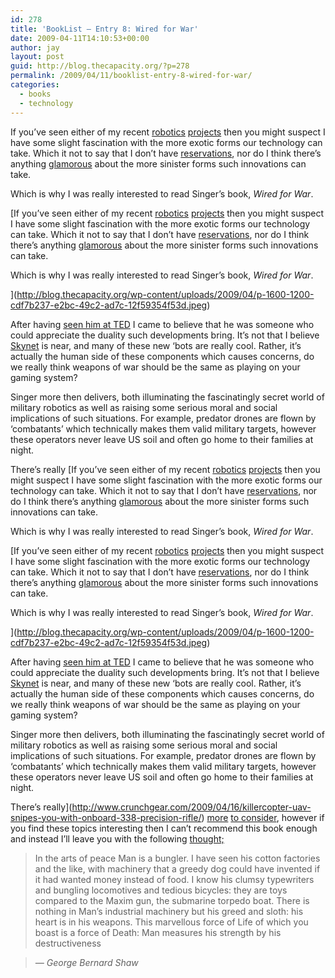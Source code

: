 ```yaml
---
id: 278
title: 'BookList – Entry 8: Wired for War'
date: 2009-04-11T14:10:53+00:00
author: jay
layout: post
guid: http://blog.thecapacity.org/?p=278
permalink: /2009/04/11/booklist-entry-8-wired-for-war/
categories:
  - books
  - technology
---
```

If you’ve seen either of my recent [robotics](http://blog.thecapacity.org/2009/03/26/greetings-officefighter/) [projects](http://blog.thecapacity.org/2009/01/13/wiimote-controlled-coil-gun/) then you might suspect I have some slight fascination with the more exotic forms our technology can take. Which it not to say that I don’t have [reservations](http://www.rubyinside.com/skynet-ruby-implementation-of-mapreduce-685.html), nor do I think there’s anything [glamorous](http://www.crunchgear.com/2009/05/20/nice-stems-gundam/) about the more sinister forms such innovations can take.

Which is why I was really interested to read Singer’s book, _Wired for War_.

[If you’ve seen either of my recent [robotics](http://blog.thecapacity.org/2009/03/26/greetings-officefighter/) [projects](http://blog.thecapacity.org/2009/01/13/wiimote-controlled-coil-gun/) then you might suspect I have some slight fascination with the more exotic forms our technology can take. Which it not to say that I don’t have [reservations](http://www.rubyinside.com/skynet-ruby-implementation-of-mapreduce-685.html), nor do I think there’s anything [glamorous](http://www.crunchgear.com/2009/05/20/nice-stems-gundam/) about the more sinister forms such innovations can take.

Which is why I was really interested to read Singer’s book, _Wired for War_.

](http://blog.thecapacity.org/wp-content/uploads/2009/04/p-1600-1200-cdf7b237-e2bc-49c2-ad7c-12f59354f53d.jpeg) 

After having [seen him at TED](http://www.ted.com/index.php/talks/pw_singer_on_robots_of_war.html) I came to believe that he was someone who could appreciate the duality such developments bring. It’s not that I believe [Skynet](http://twitter.com/SkynetResearch) is near, and many of these new ‘bots are really cool. Rather, it’s actually the human side of these components which causes concerns, do we really think weapons of war should be the same as playing on your gaming system?

Singer more then delivers, both illuminating the fascinatingly secret world of military robotics as well as raising some serious moral and social implications of such situations. For example, predator drones are flown by ‘combatants’ which technically makes them valid military targets, however these operators never leave US soil and often go home to their families at night.

There’s really [If you’ve seen either of my recent [robotics](http://blog.thecapacity.org/2009/03/26/greetings-officefighter/) [projects](http://blog.thecapacity.org/2009/01/13/wiimote-controlled-coil-gun/) then you might suspect I have some slight fascination with the more exotic forms our technology can take. Which it not to say that I don’t have [reservations](http://www.rubyinside.com/skynet-ruby-implementation-of-mapreduce-685.html), nor do I think there’s anything [glamorous](http://www.crunchgear.com/2009/05/20/nice-stems-gundam/) about the more sinister forms such innovations can take.

Which is why I was really interested to read Singer’s book, _Wired for War_.

[If you’ve seen either of my recent [robotics](http://blog.thecapacity.org/2009/03/26/greetings-officefighter/) [projects](http://blog.thecapacity.org/2009/01/13/wiimote-controlled-coil-gun/) then you might suspect I have some slight fascination with the more exotic forms our technology can take. Which it not to say that I don’t have [reservations](http://www.rubyinside.com/skynet-ruby-implementation-of-mapreduce-685.html), nor do I think there’s anything [glamorous](http://www.crunchgear.com/2009/05/20/nice-stems-gundam/) about the more sinister forms such innovations can take.

Which is why I was really interested to read Singer’s book, _Wired for War_.

](http://blog.thecapacity.org/wp-content/uploads/2009/04/p-1600-1200-cdf7b237-e2bc-49c2-ad7c-12f59354f53d.jpeg) 

After having [seen him at TED](http://www.ted.com/index.php/talks/pw_singer_on_robots_of_war.html) I came to believe that he was someone who could appreciate the duality such developments bring. It’s not that I believe [Skynet](http://twitter.com/SkynetResearch) is near, and many of these new ‘bots are really cool. Rather, it’s actually the human side of these components which causes concerns, do we really think weapons of war should be the same as playing on your gaming system?

Singer more then delivers, both illuminating the fascinatingly secret world of military robotics as well as raising some serious moral and social implications of such situations. For example, predator drones are flown by ‘combatants’ which technically makes them valid military targets, however these operators never leave US soil and often go home to their families at night.

There’s really](http://www.crunchgear.com/2009/04/16/killercopter-uav-snipes-you-with-onboard-338-precision-rifle/) [more](http://www.engadget.com/2009/04/20/apples-ipod-touch-tackling-networked-warfare-for-us-military/) [to consider](http://www.newsweek.com/id/194623), however if you find these topics interesting then I can’t recommend this book enough and instead I’ll leave you with the following [thought;](http://www.knowprose.com/node/12260)

> In the arts of peace Man is a bungler. I have seen his cotton factories and the like, with machinery that a greedy dog could have invented if it had wanted money instead of food. I know his clumsy typewriters and bungling locomotives and tedious bicycles: they are toys compared to the Maxim gun, the submarine torpedo boat. There is nothing in Man’s industrial machinery but his greed and sloth: his heart is in his weapons. This marvellous force of Life of which you boast is a force of Death: Man measures his strength by his destructiveness
  
> <cite>— George Bernard Shaw </cite>

